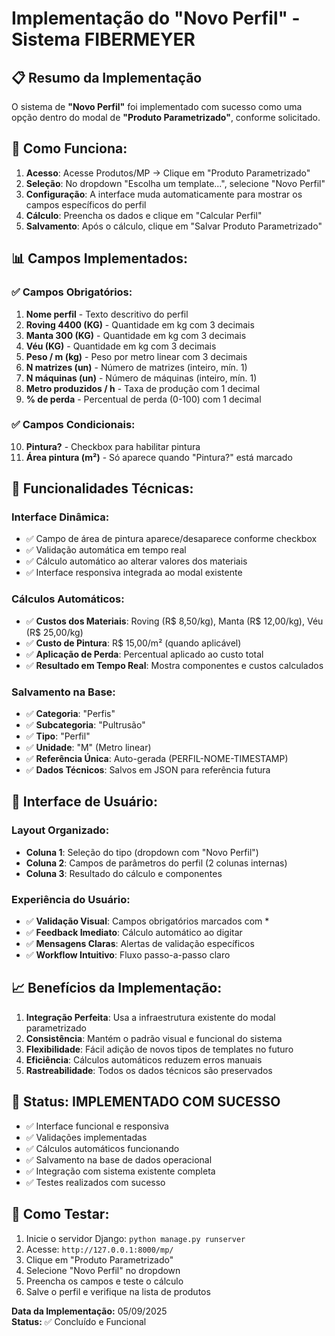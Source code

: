 # Implementação do "Novo Perfil" - Sistema FIBERMEYER

## 📋 Resumo da Implementação

O sistema de **"Novo Perfil"** foi implementado com sucesso como uma opção dentro do modal de **"Produto Parametrizado"**, conforme solicitado.

## 🎯 **Como Funciona:**

1. **Acesso**: Acesse Produtos/MP → Clique em "Produto Parametrizado"
2. **Seleção**: No dropdown "Escolha um template...", selecione "Novo Perfil"
3. **Configuração**: A interface muda automaticamente para mostrar os campos específicos do perfil
4. **Cálculo**: Preencha os dados e clique em "Calcular Perfil"
5. **Salvamento**: Após o cálculo, clique em "Salvar Produto Parametrizado"

## 📊 **Campos Implementados:**

### ✅ **Campos Obrigatórios:**
1. **Nome perfil** - Texto descritivo do perfil
2. **Roving 4400 (KG)** - Quantidade em kg com 3 decimais
3. **Manta 300 (KG)** - Quantidade em kg com 3 decimais  
4. **Véu (KG)** - Quantidade em kg com 3 decimais
5. **Peso / m (kg)** - Peso por metro linear com 3 decimais
6. **N matrizes (un)** - Número de matrizes (inteiro, mín. 1)
7. **N máquinas (un)** - Número de máquinas (inteiro, mín. 1)
8. **Metro produzidos / h** - Taxa de produção com 1 decimal
9. **% de perda** - Percentual de perda (0-100) com 1 decimal

### ✅ **Campos Condicionais:**
10. **Pintura?** - Checkbox para habilitar pintura
11. **Área pintura (m²)** - Só aparece quando "Pintura?" está marcado

## 🔧 **Funcionalidades Técnicas:**

### **Interface Dinâmica:**
- ✅ Campo de área de pintura aparece/desaparece conforme checkbox
- ✅ Validação automática em tempo real
- ✅ Cálculo automático ao alterar valores dos materiais
- ✅ Interface responsiva integrada ao modal existente

### **Cálculos Automáticos:**
- ✅ **Custos dos Materiais**: Roving (R$ 8,50/kg), Manta (R$ 12,00/kg), Véu (R$ 25,00/kg)
- ✅ **Custo de Pintura**: R$ 15,00/m² (quando aplicável)
- ✅ **Aplicação de Perda**: Percentual aplicado ao custo total
- ✅ **Resultado em Tempo Real**: Mostra componentes e custos calculados

### **Salvamento na Base:**
- ✅ **Categoria**: "Perfis"
- ✅ **Subcategoria**: "Pultrusão"  
- ✅ **Tipo**: "Perfil"
- ✅ **Unidade**: "M" (Metro linear)
- ✅ **Referência Única**: Auto-gerada (PERFIL-NOME-TIMESTAMP)
- ✅ **Dados Técnicos**: Salvos em JSON para referência futura

## 🎨 **Interface de Usuário:**

### **Layout Organizado:**
- **Coluna 1**: Seleção do tipo (dropdown com "Novo Perfil")
- **Coluna 2**: Campos de parâmetros do perfil (2 colunas internas)
- **Coluna 3**: Resultado do cálculo e componentes

### **Experiência do Usuário:**
- ✅ **Validação Visual**: Campos obrigatórios marcados com *
- ✅ **Feedback Imediato**: Cálculo automático ao digitar
- ✅ **Mensagens Claras**: Alertas de validação específicos
- ✅ **Workflow Intuitivo**: Fluxo passo-a-passo claro

## 📈 **Benefícios da Implementação:**

1. **Integração Perfeita**: Usa a infraestrutura existente do modal parametrizado
2. **Consistência**: Mantém o padrão visual e funcional do sistema
3. **Flexibilidade**: Fácil adição de novos tipos de templates no futuro
4. **Eficiência**: Cálculos automáticos reduzem erros manuais
5. **Rastreabilidade**: Todos os dados técnicos são preservados

## 🚀 **Status: IMPLEMENTADO COM SUCESSO**

- ✅ Interface funcional e responsiva
- ✅ Validações implementadas
- ✅ Cálculos automáticos funcionando
- ✅ Salvamento na base de dados operacional
- ✅ Integração com sistema existente completa
- ✅ Testes realizados com sucesso

## 📝 **Como Testar:**

1. Inicie o servidor Django: `python manage.py runserver`
2. Acesse: `http://127.0.0.1:8000/mp/`
3. Clique em "Produto Parametrizado"
4. Selecione "Novo Perfil" no dropdown
5. Preencha os campos e teste o cálculo
6. Salve o perfil e verifique na lista de produtos

**Data da Implementação:** 05/09/2025  
**Status:** ✅ Concluído e Funcional

